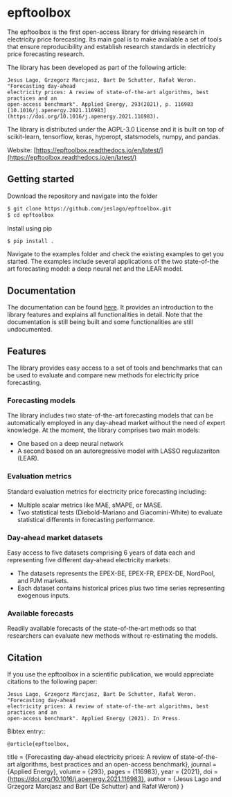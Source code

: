 # epftoolbox

The epftoolbox is the first open-access library for driving research in electricity price forecasting. Its main goal is to make available a set of tools that ensure reproducibility and establish research standards in electricity price forecasting research.

The library has been developed as part of the following article:

    Jesus Lago, Grzegorz Marcjasz, Bart De Schutter, Rafał Weron. "Forecasting day-ahead 
    electricity prices: A review of state-of-the-art algorithms, best practices and an 
    open-access benchmark". Applied Energy, 293(2021), p. 116983 [10.1016/j.apenergy.2021.116983](https://doi.org/10.1016/j.apenergy.2021.116983).

The library is distributed under the AGPL-3.0 License and it is built on top of scikit-learn, tensorflow, keras, hyperopt, statsmodels, numpy, and pandas. 

Website: [https://epftoolbox.readthedocs.io/en/latest/](https://epftoolbox.readthedocs.io/en/latest/)

## Getting started
Download the repository and navigate into the folder
```bash
$ git clone https://github.com/jeslago/epftoolbox.git
$ cd epftoolbox
```
Install using pip
```bash
$ pip install .
```
Navigate to the examples folder and check the existing examples to get you started. The examples include several applications of the two state-of-the art forecasting model: a deep neural net and the LEAR model.

## Documentation
The documentation can be found [here](https://epftoolbox.readthedocs.io/en/latest/). It provides an introduction to the library features and explains all functionalities in detail. Note that the documentation is still being built and some functionalities are still undocumented.

## Features
The library provides easy access to a set of tools and benchmarks that can be used to evaluate and compare new methods for electricity price forecasting.

### Forecasting models
The library includes two state-of-the-art forecasting models that can be automatically employed in any day-ahead market without the need of expert knowledge. At the moment, the library comprises two main models:
  * One based on a deep neural network
  * A second based on an autoregressive model with LASSO regulazariton (LEAR). 

### Evaluation metrics
Standard evaluation metrics for electricity price forecasting including:
* Multiple scalar metrics like MAE, sMAPE, or MASE.
* Two statistical tests (Diebold-Mariano and Giacomini-White) to evaluate statistical differents in forecasting performance.

### Day-ahead market datasets
Easy access to five datasets comprising 6 years of data each and representing five different day-ahead electricity markets: 
* The datasets represents the EPEX-BE, EPEX-FR, EPEX-DE, NordPool, and PJM markets. 
* Each dataset contains historical prices plus two time series representing exogenous inputs.

### Available forecasts
Readily available forecasts of the state-of-the-art methods so that researchers can evaluate new methods without re-estimating the models.


## Citation
If you use the epftoolbox in a scientific publication, we would appreciate citations to the following paper:

    Jesus Lago, Grzegorz Marcjasz, Bart De Schutter, Rafał Weron. "Forecasting day-ahead 
    electricity prices: A review of state-of-the-art algorithms, best practices and an 
    open-access benchmark". Applied Energy (2021). In Press.


Bibtex entry::

    @article{epftoolbox,
title = {Forecasting day-ahead electricity prices: A review of state-of-the-art algorithms, best practices and an open-access benchmark},
journal = {Applied Energy},
volume = {293},
pages = {116983},
year = {2021},
doi = {https://doi.org/10.1016/j.apenergy.2021.116983},
author = {Jesus Lago and Grzegorz Marcjasz and Bart {De Schutter} and Rafał Weron}
    }